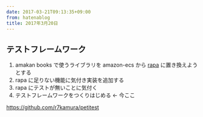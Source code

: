 ```yaml
---
date: 2017-03-21T09:13:35+09:00
from: hatenablog
title: 2017年3月20日
---
```


<h2>テストフレームワーク</h2>

<ol>
<li>amakan books で使うライブラリを amazon-ecs から <a href="https://github.com/r7kamura/rapa">rapa</a> に置き換えようとする</li>
<li>rapa に足りない機能に気付き実装を追加する</li>
<li>rapa にテストが無いことに気付く</li>
<li>テストフレームワークをつくりはじめる ← 今ここ</li>
</ol>


<p><a href="https://github.com/r7kamura/petitest">https://github.com/r7kamura/petitest</a></p>

